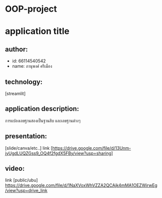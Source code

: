 # OOP-project

# application title
 
## author:

  * id: 66114540542
  * name: ภานุพงศ์ ศรีเมือง

## technology: 
[streamlit]

## application description:
การแปลงเลขฐานสองเป็นฐานสิบ และเลขฐานต่างๆ

## presentation: 
[slide/canva/etc..] link [https://drive.google.com/file/d/13Unm-jyUgdLUQZGss9_OQ4f2fgdX5FBy/view?usp=sharing]

## video: 
link [public/ubu]
https://drive.google.com/file/d/1NaXVoxWhVZZA2QCAjk4mMA1OEZWirwEg/view?usp=drive_link

